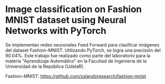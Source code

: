 # Image classification on Fashion MNIST dataset using Neural Networks with PyTorch

Se implementan redes neuronales Feed Forward para clasificar imágenes del dataset Fashion-MNIST. Utilizando PyTorch, se logra una precisión del 90.04%.
Este trabajo fue realizado como parte del laboratorio para la materia "Aprendizaje Automático" en la Facultad de Ingeniería de la Universidad de la República (UdelaR).

Fashion-MNIST: https://github.com/zalandoresearch/fashion-mnist

